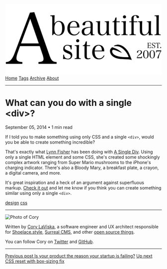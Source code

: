 <a href="../../index.html" class="header-link"><img src="../../images/logos/wordmark.svg" alt="A Beautiful Site" class="wordmark" /></a> <a href="../../index.html" class="nav-item">Home</a> <a href="../../tags/index.html" class="nav-item">Tags</a> <a href="../index.html" class="nav-item">Archive</a> <a href="../../about/index.html" class="nav-item">About</a>

------------------------------------------------------------------------

What can you do with a single &lt;div&gt;?
==========================================

September 05, 2014 • 1 min read

If I told you to make something using only CSS and a single `<div>`, would you be able to create something incredible?

That's exactly what [Lynn Fisher](https://twitter.com/lynnandtonic) has been doing with [A Single Div](http://a.singlediv.com/). Using only a single HTML element and some CSS, she's created some shockingly complex artwork ranging from Super Mario mushrooms to the iPhone's charging indicator. There's also a Bloody Mary, a breakfast plate, a crayon, a digital camera, and more.

It's great inspiration and a heck of an argument against superfluous markup. [Check it out](http://a.singlediv.com/) and let me know if you think you can create something similar using only a single `<div>`.

<a href="../../tags/design/index.html" class="post-tag">design</a> <a href="../../tags/css/index.html" class="post-tag">css</a>

------------------------------------------------------------------------

<img src="http://0.gravatar.com/avatar/bf1b3b95fd5b096a3592247c29667b33?s=512" alt="Photo of Cory" class="avatar avatar-small" />

Written by [Cory LaViska](../../index-4.html), a software engineer and UX architect responsible for [Shoelace.style](https://shoelace.style/), [Surreal CMS](https://www.surrealcms.com/), and other [open source things](https://github.com/claviska).

You can follow Cory on [Twitter](https://twitter.com/bgooonz) and [GitHub](https://github.com/claviska).

------------------------------------------------------------------------

<a href="../is-your-product-the-reason-your-startup-is-failing/index.html" class="post-nav-previous"><span class="small">Previous post</span> Is your product the reason your startup is failing?</a> <a href="../css-reset-with-box-sizing-fix/index.html" class="post-nav-next"><span class="small">Up next</span> CSS reset with box-sizing fix</a>
